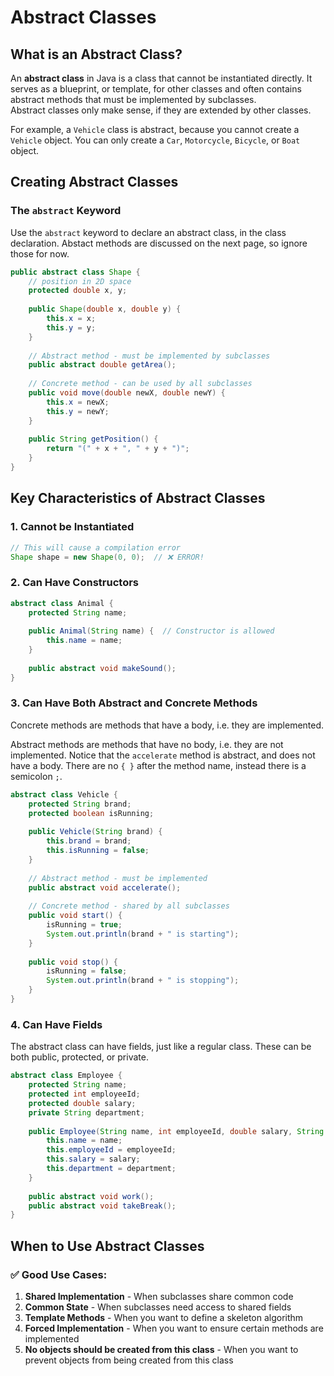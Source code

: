 # Abstract Classes

## What is an Abstract Class?

An **abstract class** in Java is a class that cannot be instantiated directly. It serves as a blueprint, or template, for other classes and often contains abstract methods that must be implemented by subclasses.\
Abstract classes only make sense, if they are extended by other classes.

For example, a `Vehicle` class is abstract, because you cannot create a `Vehicle` object. You can only create a `Car`, `Motorcycle`, `Bicycle`, or `Boat` object.


## Creating Abstract Classes

### The `abstract` Keyword

Use the `abstract` keyword to declare an abstract class, in the class declaration. Abstact methods are discussed on the next page, so ignore those for now.

```java
public abstract class Shape {
    // position in 2D space
    protected double x, y;
    
    public Shape(double x, double y) {
        this.x = x;
        this.y = y;
    }
    
    // Abstract method - must be implemented by subclasses
    public abstract double getArea();
    
    // Concrete method - can be used by all subclasses
    public void move(double newX, double newY) {
        this.x = newX;
        this.y = newY;
    }
    
    public String getPosition() {
        return "(" + x + ", " + y + ")";
    }
}
```

## Key Characteristics of Abstract Classes

### 1. **Cannot be Instantiated**
```java
// This will cause a compilation error
Shape shape = new Shape(0, 0);  // ❌ ERROR!
```

### 2. **Can Have Constructors**
```java
abstract class Animal {
    protected String name;
    
    public Animal(String name) {  // Constructor is allowed
        this.name = name;
    }
    
    public abstract void makeSound();
}
```

### 3. **Can Have Both Abstract and Concrete Methods**

Concrete methods are methods that have a body, i.e. they are implemented.

Abstract methods are methods that have no body, i.e. they are not implemented. Notice that the `accelerate` method is abstract, and does not have a body. There are no `{ }` after the method name, instead there is a semicolon `;`.

```java
abstract class Vehicle {
    protected String brand;
    protected boolean isRunning;
    
    public Vehicle(String brand) {
        this.brand = brand;
        this.isRunning = false;
    }
    
    // Abstract method - must be implemented
    public abstract void accelerate();
    
    // Concrete method - shared by all subclasses
    public void start() {
        isRunning = true;
        System.out.println(brand + " is starting");
    }
    
    public void stop() {
        isRunning = false;
        System.out.println(brand + " is stopping");
    }
}
```

### 4. **Can Have Fields**
The abstract class can have fields, just like a regular class. These can be both public, protected, or private.

```java
abstract class Employee {
    protected String name;
    protected int employeeId;
    protected double salary;
    private String department;
    
    public Employee(String name, int employeeId, double salary, String department) {
        this.name = name;
        this.employeeId = employeeId;
        this.salary = salary;
        this.department = department;
    }
    
    public abstract void work();
    public abstract void takeBreak();
}
```


## When to Use Abstract Classes

### ✅ Good Use Cases:

1. **Shared Implementation** - When subclasses share common code
2. **Common State** - When subclasses need access to shared fields
3. **Template Methods** - When you want to define a skeleton algorithm
4. **Forced Implementation** - When you want to ensure certain methods are implemented
5. **No objects should be created from this class** - When you want to prevent objects from being created from this class

